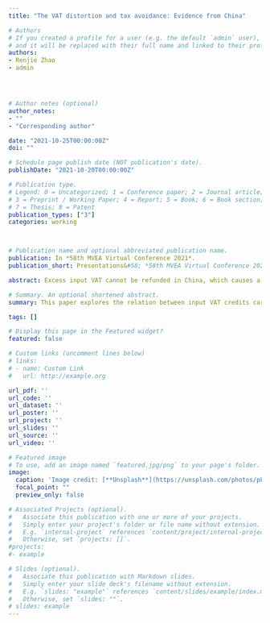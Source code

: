 ```yaml
---
title: "The VAT distortion and tax avoidance: Evidence from China"

# Authors
# If you created a profile for a user (e.g. the default `admin` user), write the username (folder name) here
# and it will be replaced with their full name and linked to their profile.
authors:
- Renjie Zhao
- admin




# Author notes (optional)
author_notes:
- ""
- "Corresponding author"

date: "2021-10-25T00:00:00Z"
doi: ""

# Schedule page publish date (NOT publication's date).
publishDate: "2021-10-20T00:00:00Z"

# Publication type.
# Legend: 0 = Uncategorized; 1 = Conference paper; 2 = Journal article;
# 3 = Preprint / Working Paper; 4 = Report; 5 = Book; 6 = Book section;
# 7 = Thesis; 8 = Patent
publication_types: ["3"]
categories: working



# Publication name and optional abbreviated publication name.
publication: In *58th MVEA Virtual Conference 2021*. 
publication_short: Presentations&#58; *58th MVEA Virtual Conference 2021*. **Draft available upon request**

abstract: Excess input VAT cannot be refunded in China, which causes a heavy financial burden on the firms. Using China National Tax Survey Database (NTSD), this paper explores the relation between input VAT credits carryovers and corporate income tax avoidance behavior. We find that the ratio of input VAT credit carryovers (IVCC) scalded cash flow is negatively associated with effective corporate income tax rates (ETRs). In addition, we find that the tax avoidance activities of firms can be carried out in two ways. First, firms could underreport the profits. Second, firms increase the cost that can be deducted before tax. Finally, in order to explore the causal effect of input VAT credits carryovers on the cooperate income tax avoidance, we investigated the impact of recent VAT reform that allows VAT refunds for excess input VAT credits in 18 industries in 2018,  using the China Stock Market $\&$ Accounting Research Database (CSMAR). The results indicate that refunding for excess input VAT credits could improve corporate tax compliance.

# Summary. An optional shortened abstract.
summary: This paper explores the relation between input VAT credits carryovers and corporate income tax avoidance behavior.

tags: []

# Display this page in the Featured widget?
featured: false

# Custom links (uncomment lines below)
# links:
# - name: Custom Link
#   url: http://example.org

url_pdf: ''
url_code: ''
url_dataset: ''
url_poster: ''
url_project: ''
url_slides: ''
url_source: ''
url_video: ''

# Featured image
# To use, add an image named `featured.jpg/png` to your page's folder.
image:
  caption: 'Image credit: [**Unsplash**](https://unsplash.com/photos/pLCdAaMFLTE)'
  focal_point: ""
  preview_only: false

# Associated Projects (optional).
#   Associate this publication with one or more of your projects.
#   Simply enter your project's folder or file name without extension.
#   E.g. `internal-project` references `content/project/internal-project/index.md`.
#   Otherwise, set `projects: []`.
#projects:
#- example

# Slides (optional).
#   Associate this publication with Markdown slides.
#   Simply enter your slide deck's filename without extension.
#   E.g. `slides: "example"` references `content/slides/example/index.md`.
#   Otherwise, set `slides: ""`.
# slides: example
---
```

